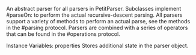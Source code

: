 An abstract parser for all parsers in PetitParser. Subclasses implement #parseOn: to perform the actual recursive-descent parsing. All parsers support a variety of methods to perform an actual parse, see the methods in the #parsing protocol. Parsers are combined with a series of operators that can be found in the #operations protocol.

Instance Variables:
	properties	<Dictionary>	Stores additional state in the parser object.
